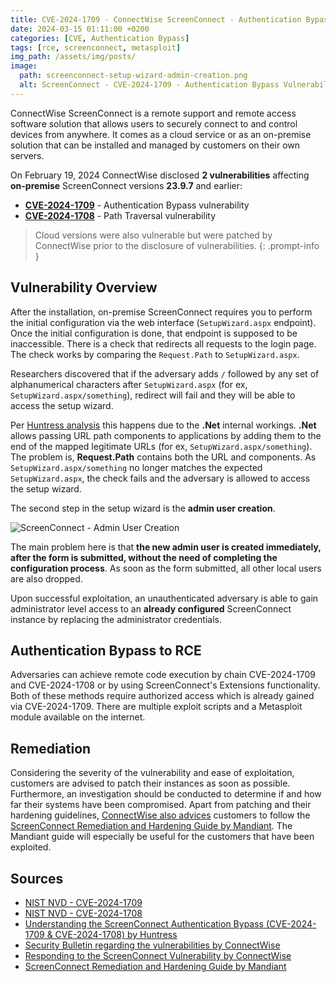 ```yaml
---
title: CVE-2024-1709 - ConnectWise ScreenConnect - Authentication Bypass to RCE
date: 2024-03-15 01:11:00 +0200
categories: [CVE, Authentication Bypass]
tags: [rce, screenconnect, metasploit]
img_path: /assets/img/posts/
image:
  path: screenconnect-setup-wizard-admin-creation.png
  alt: ScreenConnect - CVE-2024-1709 - Authentication Bypass Vulnerability
---
```


ConnectWise ScreenConnect is a remote support and remote access software solution that allows users to securely connect to and control devices from anywhere. It comes as a cloud service or as an on-premise solution that can be installed and managed by customers on their own servers.

On February 19, 2024 ConnectWise disclosed **2 vulnerabilities** affecting **on-premise** ScreenConnect versions **23.9.7** and earlier:
* [**CVE-2024-1709**](https://nvd.nist.gov/vuln/detail/CVE-2024-1709) - Authentication Bypass vulnerability
* [**CVE-2024-1708**](https://nvd.nist.gov/vuln/detail/CVE-2024-1708) - Path Traversal vulnerability

> Cloud versions were also vulnerable but were patched by ConnectWise prior to the disclosure of vulnerabilities.
{: .prompt-info }

## Vulnerability Overview
After the installation, on-premise ScreenConnect requires you to perform the initial configuration via the web interface (`SetupWizard.aspx` endpoint). Once the initial configuration is done, that endpoint is supposed to be inaccessible. There is a check that redirects all requests to the login page. The check works by comparing the `Request.Path` to `SetupWizard.aspx`.

Researchers discovered that if the adversary adds `/` followed by any set of alphanumerical characters after `SetupWizard.aspx` (for ex, `SetupWizard.aspx/something`), redirect will fail and they will be able to access the setup wizard. 

Per [Huntress analysis](https://www.huntress.com/blog/a-catastrophe-for-control-understanding-the-screenconnect-authentication-bypass) this happens due to the **.Net** internal workings. **.Net** allows passing URL path components to applications by adding them to the end of the mapped legitimate URLs (for ex, `SetupWizard.aspx/something`). The problem is, **Request.Path** contains both the URL and components. As `SetupWizard.aspx/something` no longer matches the expected `SetupWizard.aspx`, the check fails and the adversary is allowed to access the setup wizard.

The second step in the setup wizard is the **admin user creation**.

![ScreenConnect - Admin User Creation](screenconnect-setup-wizard-admin-creation.png)

The main problem here is that **the new admin user is created immediately, after the form is submitted, without the need of completing the configuration process**. As soon as the form submitted, all other local users are also dropped.

Upon successful exploitation, an unauthenticated adversary is able to gain administrator level access to an **already configured** ScreenConnect instance by replacing the administrator credentials.

## Authentication Bypass to RCE
Adversaries can achieve remote code execution by chain CVE-2024-1709 and CVE-2024-1708 or by using ScreenConnect's Extensions functionality. Both of these methods require authorized access which is already gained via CVE-2024-1709. There are multiple exploit scripts and a Metasploit module available on the internet.

## Remediation
Considering the severity of the vulnerability and ease of exploitation, customers are advised to patch their instances as soon as possible. Furthermore, an investigation should be conducted to determine if and how far their systems have been compromised. Apart from patching and their hardening guidelines, [ConnectWise also advices](https://www.connectwise.com/blog/company-updates/responding-to-screenconnect-vulnerability) customers to follow the [ScreenConnect Remediation and Hardening Guide by Mandiant](https://services.google.com/fh/files/misc/connectwise-screenconnect-remediation-hardening-guide.pdf). The Mandiant guide will especially be useful for the customers that have been exploited.

## Sources
* [NIST NVD - CVE-2024-1709](https://nvd.nist.gov/vuln/detail/CVE-2024-1709)
* [NIST NVD - CVE-2024-1708](https://nvd.nist.gov/vuln/detail/CVE-2024-1708)
* [Understanding the ScreenConnect Authentication Bypass (CVE-2024-1709 & CVE-2024-1708) by Huntress](https://www.huntress.com/blog/a-catastrophe-for-control-understanding-the-screenconnect-authentication-bypass)
* [Security Bulletin regarding the vulnerabilities by ConnectWise](https://www.connectwise.com/company/trust/security-bulletins/connectwise-screenconnect-23.9.8)
* [Responding to the ScreenConnect Vulnerability by ConnectWise](https://www.connectwise.com/blog/company-updates/responding-to-screenconnect-vulnerability)
* [ScreenConnect Remediation and Hardening Guide by Mandiant](https://services.google.com/fh/files/misc/connectwise-screenconnect-remediation-hardening-guide.pdf)